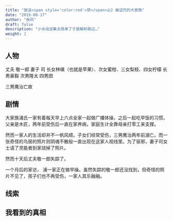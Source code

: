 ```yaml
---
title: "放送<span style='color:red'>禁</span>止2 被诅咒的大家族"
date: "2019-08-17"
author: "疾风"
draft: false
description: "小水说这集太简单了于是解析跳过…"
weight: 2
---
```




## 人物


丈夫 敬一郎 
妻子 司
长女林檎（也就是苹果）、次女蜜柑、三女梨枝、四女柠檬
长男豪毅 次男隆太 四男团

三男鹰治亡故

## 剧情

大家族浦氏一家有着每天早上六点全家一起做广播体操，之后一起吃早饭的习惯。父亲是木匠，两年前受伤后一直在家养病，家庭生计全靠母亲打零工来支撑。

然而一家人的生活却并不一帆风顺。子女们经常受伤，三男鹰治两年前溺亡。而一张奇怪的鸟居的照片则阴魂不散般一直出现在这家人视线里。为了驱邪，妻子司女士请了灵能者到家烧掉了照片。

然而十天后丈夫敬一郎失踪了。

一个月后的家访， 浦一家正在做早操。虽然失踪的敬一郎还没找到，但奇怪的照片不见了，孩子们也不再受伤，一家人其乐融融。


## 线索

## 我看到的真相
